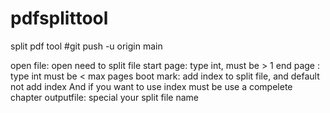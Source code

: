 # pdfsplittool
split pdf tool
#git push -u origin main


open file: open need to split file
start page: type int, must be  >  1
end page : type int must be < max pages
boot mark: add index to split file, and default not add index
           And if you want to use index must be use a compelete chapter
outputfile: special your split file name

